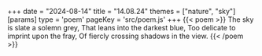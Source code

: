 +++
date = "2024-08-14"
title = "14.08.24"
themes = ["nature", "sky"]
[params]
  type = 'poem'
  pageKey = 'src/poem.js'
+++
{{< poem >}}
The sky is slate a solemn grey,
That leans into the darkest blue,
Too delicate to imprint upon the fray,
Of fiercly crossing shadows in the view.
{{< /poem >}}